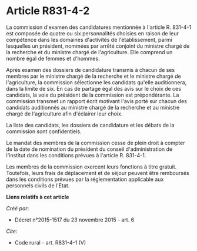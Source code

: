 # Article R831-4-2

La commission d'examen des candidatures mentionnée à l'article R. 831-4-1 est composée de quatre ou six personnalités
choisies en raison de leur compétence dans les domaines d'activités de l'établissement, parmi lesquelles un président,
nommées par arrêté conjoint du ministre chargé de la recherche et du ministre chargé de l'agriculture. Elle comprend un
nombre égal de femmes et d'hommes. 

Après examen des dossiers de candidature transmis à chacun de ses membres par le ministre chargé de la recherche et le
ministre chargé de l'agriculture, la commission sélectionne les candidats qu'elle auditionnera, dans la limite de six. En cas
de partage égal des avis sur le choix de ces candidats, la voix du président de la commission est prépondérante. La
commission transmet un rapport écrit motivant l'avis porté sur chacun des candidats auditionnés au ministre chargé de la
recherche et au ministre chargé de l'agriculture afin d'éclairer leur choix. 

La liste des candidats, les dossiers de candidature et les débats de la commission sont confidentiels. 

Le mandat des membres de la commission cesse de plein droit à compter de la date de nomination du président du conseil
d'administration de l'institut dans les conditions prévues à l'article R. 831-4-1. 

Les membres de la commission exercent leurs fonctions à titre gratuit. Toutefois, leurs frais de déplacement et de séjour
peuvent être remboursés dans les conditions prévues par la réglementation applicable aux personnels civils de l'Etat.

**Liens relatifs à cet article**

_Créé par_:

  - Décret n°2015-1517 du 23 novembre 2015 - art. 6

_Cite_:

  - Code rural - art. R831-4-1 (V)
